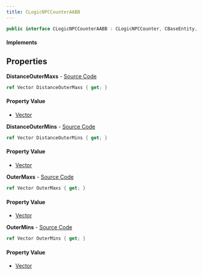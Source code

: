 ```yaml
---
title: CLogicNPCCounterAABB
---
```


```csharp
public interface CLogicNPCCounterAABB : CLogicNPCCounter, CBaseEntity, CEntityInstance, ISchemaClass<CEntityInstance>, ISchemaClass<CBaseEntity>, ISchemaClass<CLogicNPCCounter>, ISchemaClass<CLogicNPCCounterAABB>, ISchemaField, ISchemaClass, INativeHandle
```

#### Implements

## Properties

**DistanceOuterMaxs** - [Source Code](https://github.com/swiftly-solution/swiftlys2/blob/main/managed/src/SwiftlyS2.Generated/Schemas/Interfaces/CLogicNPCCounterAABB.cs#L18)

```csharp
ref Vector DistanceOuterMaxs { get; }
```

#### Property Value

- [Vector](/docs/api/shared/natives/vector)

**DistanceOuterMins** - [Source Code](https://github.com/swiftly-solution/swiftlys2/blob/main/managed/src/SwiftlyS2.Generated/Schemas/Interfaces/CLogicNPCCounterAABB.cs#L16)

```csharp
ref Vector DistanceOuterMins { get; }
```

#### Property Value

- [Vector](/docs/api/shared/natives/vector)

**OuterMaxs** - [Source Code](https://github.com/swiftly-solution/swiftlys2/blob/main/managed/src/SwiftlyS2.Generated/Schemas/Interfaces/CLogicNPCCounterAABB.cs#L22)

```csharp
ref Vector OuterMaxs { get; }
```

#### Property Value

- [Vector](/docs/api/shared/natives/vector)

**OuterMins** - [Source Code](https://github.com/swiftly-solution/swiftlys2/blob/main/managed/src/SwiftlyS2.Generated/Schemas/Interfaces/CLogicNPCCounterAABB.cs#L20)

```csharp
ref Vector OuterMins { get; }
```

#### Property Value

- [Vector](/docs/api/shared/natives/vector)

